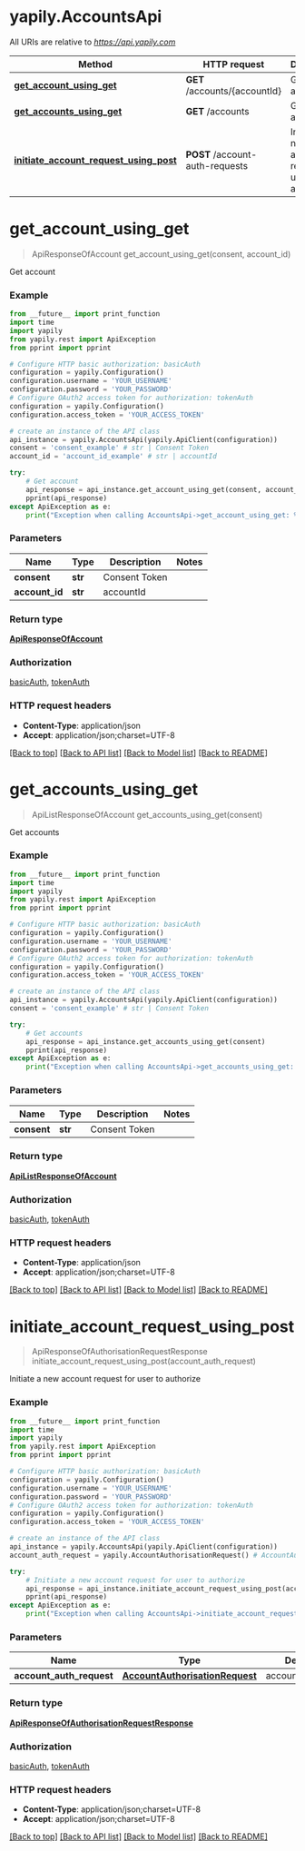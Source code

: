 # yapily.AccountsApi

All URIs are relative to *https://api.yapily.com*

Method | HTTP request | Description
------------- | ------------- | -------------
[**get_account_using_get**](AccountsApi.md#get_account_using_get) | **GET** /accounts/{accountId} | Get account
[**get_accounts_using_get**](AccountsApi.md#get_accounts_using_get) | **GET** /accounts | Get accounts
[**initiate_account_request_using_post**](AccountsApi.md#initiate_account_request_using_post) | **POST** /account-auth-requests | Initiate a new account request for user to authorize


# **get_account_using_get**
> ApiResponseOfAccount get_account_using_get(consent, account_id)

Get account

### Example
```python
from __future__ import print_function
import time
import yapily
from yapily.rest import ApiException
from pprint import pprint

# Configure HTTP basic authorization: basicAuth
configuration = yapily.Configuration()
configuration.username = 'YOUR_USERNAME'
configuration.password = 'YOUR_PASSWORD'
# Configure OAuth2 access token for authorization: tokenAuth
configuration = yapily.Configuration()
configuration.access_token = 'YOUR_ACCESS_TOKEN'

# create an instance of the API class
api_instance = yapily.AccountsApi(yapily.ApiClient(configuration))
consent = 'consent_example' # str | Consent Token
account_id = 'account_id_example' # str | accountId

try:
    # Get account
    api_response = api_instance.get_account_using_get(consent, account_id)
    pprint(api_response)
except ApiException as e:
    print("Exception when calling AccountsApi->get_account_using_get: %s\n" % e)
```

### Parameters

Name | Type | Description  | Notes
------------- | ------------- | ------------- | -------------
 **consent** | **str**| Consent Token | 
 **account_id** | **str**| accountId | 

### Return type

[**ApiResponseOfAccount**](ApiResponseOfAccount.md)

### Authorization

[basicAuth](../README.md#basicAuth), [tokenAuth](../README.md#tokenAuth)

### HTTP request headers

 - **Content-Type**: application/json
 - **Accept**: application/json;charset=UTF-8

[[Back to top]](#) [[Back to API list]](../README.md#documentation-for-api-endpoints) [[Back to Model list]](../README.md#documentation-for-models) [[Back to README]](../README.md)

# **get_accounts_using_get**
> ApiListResponseOfAccount get_accounts_using_get(consent)

Get accounts

### Example
```python
from __future__ import print_function
import time
import yapily
from yapily.rest import ApiException
from pprint import pprint

# Configure HTTP basic authorization: basicAuth
configuration = yapily.Configuration()
configuration.username = 'YOUR_USERNAME'
configuration.password = 'YOUR_PASSWORD'
# Configure OAuth2 access token for authorization: tokenAuth
configuration = yapily.Configuration()
configuration.access_token = 'YOUR_ACCESS_TOKEN'

# create an instance of the API class
api_instance = yapily.AccountsApi(yapily.ApiClient(configuration))
consent = 'consent_example' # str | Consent Token

try:
    # Get accounts
    api_response = api_instance.get_accounts_using_get(consent)
    pprint(api_response)
except ApiException as e:
    print("Exception when calling AccountsApi->get_accounts_using_get: %s\n" % e)
```

### Parameters

Name | Type | Description  | Notes
------------- | ------------- | ------------- | -------------
 **consent** | **str**| Consent Token | 

### Return type

[**ApiListResponseOfAccount**](ApiListResponseOfAccount.md)

### Authorization

[basicAuth](../README.md#basicAuth), [tokenAuth](../README.md#tokenAuth)

### HTTP request headers

 - **Content-Type**: application/json
 - **Accept**: application/json;charset=UTF-8

[[Back to top]](#) [[Back to API list]](../README.md#documentation-for-api-endpoints) [[Back to Model list]](../README.md#documentation-for-models) [[Back to README]](../README.md)

# **initiate_account_request_using_post**
> ApiResponseOfAuthorisationRequestResponse initiate_account_request_using_post(account_auth_request)

Initiate a new account request for user to authorize

### Example
```python
from __future__ import print_function
import time
import yapily
from yapily.rest import ApiException
from pprint import pprint

# Configure HTTP basic authorization: basicAuth
configuration = yapily.Configuration()
configuration.username = 'YOUR_USERNAME'
configuration.password = 'YOUR_PASSWORD'
# Configure OAuth2 access token for authorization: tokenAuth
configuration = yapily.Configuration()
configuration.access_token = 'YOUR_ACCESS_TOKEN'

# create an instance of the API class
api_instance = yapily.AccountsApi(yapily.ApiClient(configuration))
account_auth_request = yapily.AccountAuthorisationRequest() # AccountAuthorisationRequest | accountAuthRequest

try:
    # Initiate a new account request for user to authorize
    api_response = api_instance.initiate_account_request_using_post(account_auth_request)
    pprint(api_response)
except ApiException as e:
    print("Exception when calling AccountsApi->initiate_account_request_using_post: %s\n" % e)
```

### Parameters

Name | Type | Description  | Notes
------------- | ------------- | ------------- | -------------
 **account_auth_request** | [**AccountAuthorisationRequest**](AccountAuthorisationRequest.md)| accountAuthRequest | 

### Return type

[**ApiResponseOfAuthorisationRequestResponse**](ApiResponseOfAuthorisationRequestResponse.md)

### Authorization

[basicAuth](../README.md#basicAuth), [tokenAuth](../README.md#tokenAuth)

### HTTP request headers

 - **Content-Type**: application/json;charset=UTF-8
 - **Accept**: application/json;charset=UTF-8

[[Back to top]](#) [[Back to API list]](../README.md#documentation-for-api-endpoints) [[Back to Model list]](../README.md#documentation-for-models) [[Back to README]](../README.md)


